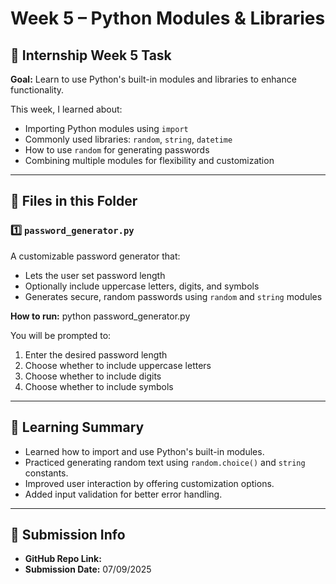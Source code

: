 # Week 5 – Python Modules & Libraries

## 📅 Internship Week 5 Task
**Goal:** Learn to use Python's built-in modules and libraries to enhance functionality.

This week, I learned about:
- Importing Python modules using `import`
- Commonly used libraries: `random`, `string`, `datetime`
- How to use `random` for generating passwords
- Combining multiple modules for flexibility and customization

---

## 📂 Files in this Folder

### 1️⃣ `password_generator.py`
A customizable password generator that:
- Lets the user set password length
- Optionally include uppercase letters, digits, and symbols
- Generates secure, random passwords using `random` and `string` modules

**How to run:**
python password_generator.py


You will be prompted to:
1. Enter the desired password length
2. Choose whether to include uppercase letters
3. Choose whether to include digits
4. Choose whether to include symbols

---

## 📝 Learning Summary
- Learned how to import and use Python's built-in modules.
- Practiced generating random text using `random.choice()` and `string` constants.
- Improved user interaction by offering customization options.
- Added input validation for better error handling.

---

## 📌 Submission Info
- **GitHub Repo Link:** 
- **Submission Date:** 07/09/2025

